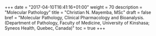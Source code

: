 +++
date = "2017-04-10T16:41:16+01:00"
weight = 70
description = "Molecular Pathology"
title = "Christian N. Mayemba, MSc"
draft = false
bref =  "Molecular Pathology, Clinical Pharmacology and Bioanalysis. (Department of Pathology, Faculty of Medicine, University of Kinshasa; Syneos Health, Quebec, Canada)"
toc = true
+++


